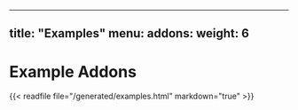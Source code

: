 
---
title: "Examples"
menu:
    addons:
        weight: 6
---

# Example Addons

{{< readfile file="/generated/examples.html" markdown="true" >}}
